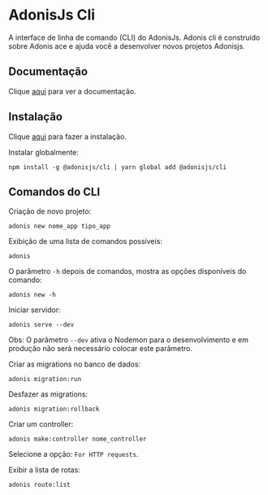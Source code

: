 # AdonisJs Cli

A interface de linha de comando (CLI) do AdonisJs. Adonis cli é construído sobre Adonis ace e ajuda você a desenvolver novos projetos Adonisjs.

## Documentação

Clique [aqui](https://github.com/adonisjs/adonis-cli) para ver a documentação.

## Instalação

Clique [aqui](https://www.npmjs.com/package/@adonisjs/cli) para fazer a instalação.

Instalar globalmente:

```
npm install -g @adonisjs/cli | yarn global add @adonisjs/cli
```

## Comandos do CLI

Criação de novo projeto:

```
adonis new nome_app tipo_app
```

Exibição de uma lista de comandos possíveis:

```
adonis
```

O parâmetro `-h` depois de comandos, mostra as opções disponíveis do comando:

```
adonis new -h
```

Iniciar servidor:

```
adonis serve --dev
```

Obs: O parâmetro `--dev` ativa o Nodemon para o desenvolvimento e em produção não será necessário colocar este parâmetro.

Criar as migrations no banco de dados:

```
adonis migration:run
```

Desfazer as migrations:

```
adonis migration:rollback
```

Criar um controller:

```
adonis make:controller nome_controller
```

Selecione a opção: `For HTTP requests`.

Exibir a lista de rotas:

```
adonis route:list
```
